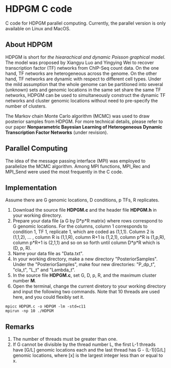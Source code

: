 # HDPGM C code

C code for HDPGM parallel computing. Currently, the parallel version is only available on Linux and MacOS.

## About HDPGM
HDPGM is short for *the hiearachical and dynamic Poisson graphical model*. The model was proposed by Xiangyu Luo and Yingying Wei to recover transcription factor (TF) networks from ChIP-Seq count data. On the one hand, TF networks are heterogeneous across the genome. On the other hand, TF networks are dynamic with respect to different cell types. Under the mild assumption that the whole genome can be partitioned into several (unknown) sets and genomic locations in the same set share the same TF networks, HDPGM can be used to simultaneously construct the dynamic TF networks and cluster genomic locations without need to pre-specify the number of  clusters.

The Markov chain Monte Carlo algorithm (MCMC) was used to draw posterior samples from HDPGM. For more technical details, please refer to our paper **Nonparametric Bayesian Learning of Heterogeneous Dynamic Transcription Factor Networks** (under revision).   

## Parallel Computing
The idea of the message passing interface (MPI) was employed to parallelize the MCMC algorithm. Among MPI functions, MPI\_Rec and MPI\_Send were used the most frequently in the C code. 

## Implementation
Assume there are G genomic locations, D conditions, p TFs, R replicates.
1. Download the source file **HDPGM.c** and the header file **HDPGM.h** in your working directory. 
2. Prepare your data file (a G by D\*p\*R matrix) where rows correspond to G genomic locations. For the columns, column 1 corresponds to condition 1, TF 1, replicate 1, which are coded as (1,1,1). Column 2 is (1,1,2), ... , column R is (1,1,R), column R+1 is (1,2,1), column p\*R is (1,p,R), column p\*R+1 is (2,1,1) and so on so forth until column D\*p\*R which is (D, p, R).
3. Name your data file as "Data.txt".
4. In your working directory, make a new directory "PosteriorSamples". Under the "PosteriorSamples", make four new directories: "P\_dp\_t", "cla\_t", "L\_t" and "Lambda\_t".
5. In the source file **HDPGM.c**, set G, D, p, R, and the maximum cluster number **M**.
4. Open the terminal, change the current diretory to your working directory and input the following two commands. Note that 10 threads are used here, and you could flexibly set it.

```
mpicc HDPGM.c -o HDPGM -lm -std=c11
mpirun -np 10 ./HDPGM
```

## Remarks
1. The number of threads must be greater than one. 
2. If G cannot be divisible by the thread number L, the first L-1 threads have \[G/L\] genomic locations each and the last thread has G - (L-1)\[G/L\] genomic locations, where \[x\] is the largest integer less than or equal to x.  
